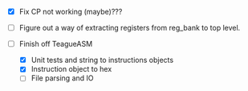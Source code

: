 - [x] Fix CP not working (maybe)???
- [ ] Figure out a way of extracting registers from reg_bank to top level.

- [ ] Finish off TeagueASM
  - [x] Unit tests and string to instructions objects
  - [x] Instruction object to hex
  - [ ] File parsing and IO

